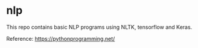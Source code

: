 # nlp

This repo contains basic NLP programs using NLTK, tensorflow and Keras.

Reference: https://pythonprogramming.net/